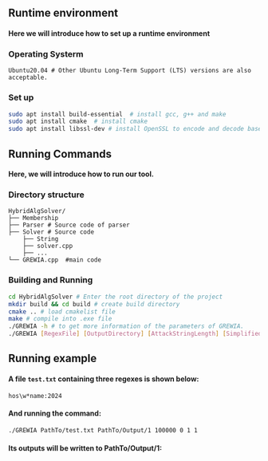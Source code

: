 ## Runtime environment
#### Here we will introduce how to set up a runtime environment

### Operating Systerm
```shell
Ubuntu20.04 # Other Ubuntu Long-Term Support (LTS) versions are also acceptable.
```

### Set up
```bash
sudo apt install build-essential  # install gcc, g++ and make
sudo apt install cmake  # install cmake
sudo apt install libssl-dev # install OpenSSL to encode and decode base64
```

## Running Commands
#### Here, we will introduce how to run our tool.

### Directory structure
```shell
HybridAlgSolver/
├── Membership
├── Parser # Source code of parser
├── Solver # Source code
    ├── String
    ├── solver.cpp
    ├── ...
└── GREWIA.cpp  #main code
```
### Building and Running
```bash
cd HybridAlgSolver # Enter the root directory of the project
mkdir build && cd build # create build directory
cmake .. # load cmakelist file
make # compile into .exe file
./GREWIA -h # to get more information of the parameters of GREWIA.
./GREWIA [RegexFile] [OutputDirectory] [AttackStringLength] [SimplifiedModeOn] [DecrementalOn] [MatchingFunction] # running command
```
## Running example

#### A file `test.txt` containing three regexes is shown below:
```
hos\w*name:2024
```
#### And running the command:
```bash
./GREWIA PathTo/test.txt PathTo/Output/1 100000 0 1 1
```
#### Its outputs will be written to PathTo/Output/1: